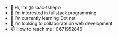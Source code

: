 - 👋 Hi, I’m @isaac-tshepo
- 👀 I’m interested in fullstack programming
- 🌱 I’m currently learning Dot net
- 💞️ I’m looking to collaborate on web development
- 📫 How to reach me : 0671952846

<!---
isaac-tshepo/isaac-tshepo is a ✨ special ✨ repository because its `README.md` (this file) appears on your GitHub profile.
You can click the Preview link to take a look at your changes.
--->
